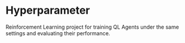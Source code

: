 # Hyperparameter
Reinforcement Learning project for training QL Agents under the same settings and evaluating their performance.
